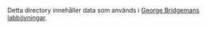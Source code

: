 Detta directory innehåller data som används i [George Bridgemans labbövningar](https://georgebridgeman.com/).

